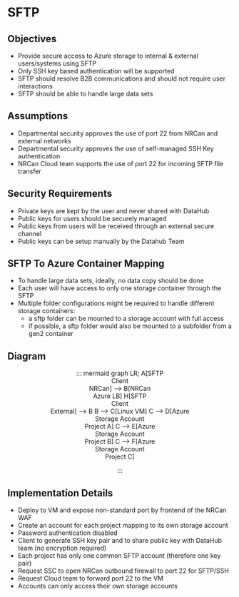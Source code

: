 # SFTP

## Objectives

- Provide secure access to Azure storage to internal & external users/systems using SFTP
- Only SSH key based authentication will be supported
- SFTP should resolve B2B communications and should not require user interactions
- SFTP should be able to handle large data sets

## Assumptions
- Departmental security approves the use of port 22 from NRCan and external networks
- Departmental security approves the use of self-managed SSH Key authentication
- NRCan Cloud team supports the use of port 22 for incoming SFTP file transfer

## Security Requirements

- Private keys are kept by the user and never shared with DataHub
- Public keys for users should be securely managed
- Public keys from users will be received through an external secure channel
- Public keys can be setup manually by the Datahub Team

## SFTP To Azure Container Mapping

- To handle large data sets, ideally, no data copy should be done
- Each user will have access to only one storage container through the SFTP
- Multiple folder configurations might be required to handle different storage containers:
  - a sftp folder can be mounted to a storage account with full access
  - if possible, a sftp folder would also be mounted to a subfolder from a gen2 container

## Diagram

<center>

::: mermaid
 graph LR;
 A[SFTP<br>Client<br>NRCan] --> B[NRCan <br>Azure LB]
 H[SFTP<br>Client<br>External] --> B
 B --> C[Linux VM]
 C --> D[Azure<br>Storage Account<br>Project A]
 C --> E[Azure<br>Storage Account<br>Project B]
 C --> F[Azure<br>Storage Account<br>Project C]

:::

</center>

## Implementation Details
- Deploy to VM and expose non-standard port by frontend of the NRCan WAF
- Create an account for each project mapping to its own storage account
- Password authentication disabled
- Client to generate SSH key pair and to share public key with DataHub team (no encryption required)
- Each project has only one common SFTP account (therefore one key pair)
- Request SSC to open NRCan outbound firewall to port 22 for SFTP/SSH
- Request Cloud team to forward port 22 to the VM
- Accounts can only access their own storage accounts
